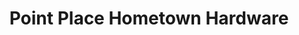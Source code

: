 ---
title: "Point Place Hometown Hardware"
url: /toledo/point-place-hometown-hardware/
shop: doityourself
---